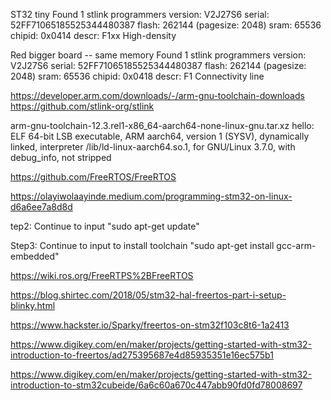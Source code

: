 ST32 tiny
Found 1 stlink programmers
  version:    V2J27S6
  serial:     52FF71065185525344480387
  flash:      262144 (pagesize: 2048)
  sram:       65536
  chipid:     0x0414
  descr:      F1xx High-density

Red bigger board  -- same memory
Found 1 stlink programmers
  version:    V2J27S6
  serial:     52FF71065185525344480387
  flash:      262144 (pagesize: 2048)
  sram:       65536
  chipid:     0x0418
  descr:      F1 Connectivity line


https://developer.arm.com/downloads/-/arm-gnu-toolchain-downloads
https://github.com/stlink-org/stlink



arm-gnu-toolchain-12.3.rel1-x86_64-aarch64-none-linux-gnu.tar.xz
hello: ELF 64-bit LSB executable, ARM aarch64, version 1 (SYSV), dynamically linked, interpreter /lib/ld-linux-aarch64.so.1, for GNU/Linux 3.7.0, with debug_info, not stripped

https://github.com/FreeRTOS/FreeRTOS

https://olayiwolaayinde.medium.com/programming-stm32-on-linux-d6a6ee7a8d8d


tep2: Continue to input
       "sudo apt-get update"

Step3: Continue to input to install toolchain
       "sudo apt-get install gcc-arm-embedded"


https://wiki.ros.org/FreeRTPS%2BFreeRTOS

https://blog.shirtec.com/2018/05/stm32-hal-freertos-part-i-setup-blinky.html


https://www.hackster.io/Sparky/freertos-on-stm32f103c8t6-1a2413

https://www.digikey.com/en/maker/projects/getting-started-with-stm32-introduction-to-freertos/ad275395687e4d85935351e16ec575b1

https://www.digikey.com/en/maker/projects/getting-started-with-stm32-introduction-to-stm32cubeide/6a6c60a670c447abb90fd0fd78008697
